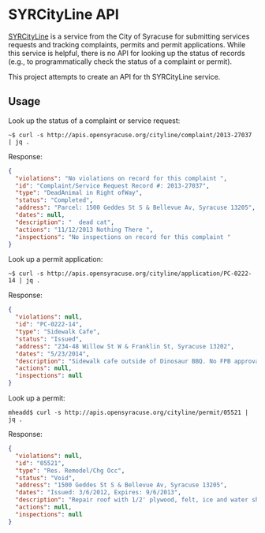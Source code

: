 # SYRCityLine API

[SYRCityLine](http://cityline.syrgov.net/) is a service from the City of Syracuse for submitting services requests and tracking complaints, permits and permit applications. While this service is helpful, there is no API for looking up the status of records (e.g., to programmatically check the status of a complaint or permit).

This project attempts to create an API for th SYRCityLine service.

## Usage

Look up the status of a complaint or service request:

```
~$ curl -s http://apis.opensyracuse.org/cityline/complaint/2013-27037 | jq .
```

Response:

```json
{
  "violations": "No violations on record for this complaint ",
  "id": "Complaint/Service Request Record #: 2013-27037",
  "type": "DeadAnimal in Right ofWay",
  "status": "Completed",
  "address": "Parcel: 1500 Geddes St S & Bellevue Av, Syracuse 13205",
  "dates": null,
  "description": "  dead cat",
  "actions": "11/12/2013 Nothing There ",
  "inspections": "No inspections on record for this complaint "
}
```

Look up a permit application:

```
~$ curl -s http://apis.opensyracuse.org/cityline/application/PC-0222-14 | jq .
```

Response:

```json
{
  "violations": null,
  "id": "PC-0222-14",
  "type": "Sidewalk Cafe",
  "status": "Issued",
  "address": "234-48 Willow St W & Franklin St, Syracuse 13202",
  "dates": "5/23/2014",
  "description": "Sidewalk cafe outside of Dinosaur BBQ. No FPB approval needed. Alochol to be served.",
  "actions": null,
  "inspections": null
}
```

Look up a permit:

```
mheadd$ curl -s http://apis.opensyracuse.org/cityline/permit/05521 | jq .
```

Response:

```json
{
  "violations": null,
  "id": "05521",
  "type": "Res. Remodel/Chg Occ",
  "status": "Void",
  "address": "1500 Geddes St S & Bellevue Av, Syracuse 13205",
  "dates": "Issued: 3/6/2012, Expires: 9/6/2013",
  "description": "Repair roof with 1/2' plywood, felt, ice and water shield at eves, vallies, and perimiter and shingles. Contractor shall maintain the construction safeguards of NYSEBC, & NYSFC chapter 14.",
  "actions": null,
  "inspections": null
}
```
